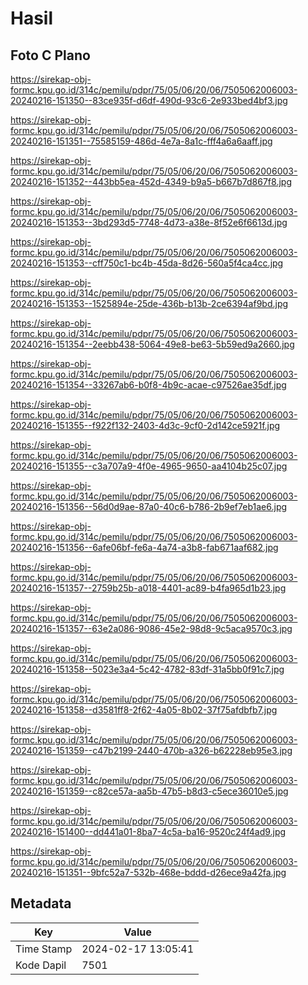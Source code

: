 # Hasil

## Foto C Plano

https://sirekap-obj-formc.kpu.go.id/314c/pemilu/pdpr/75/05/06/20/06/7505062006003-20240216-151350--83ce935f-d6df-490d-93c6-2e933bed4bf3.jpg

https://sirekap-obj-formc.kpu.go.id/314c/pemilu/pdpr/75/05/06/20/06/7505062006003-20240216-151351--75585159-486d-4e7a-8a1c-fff4a6a6aaff.jpg

https://sirekap-obj-formc.kpu.go.id/314c/pemilu/pdpr/75/05/06/20/06/7505062006003-20240216-151352--443bb5ea-452d-4349-b9a5-b667b7d867f8.jpg

https://sirekap-obj-formc.kpu.go.id/314c/pemilu/pdpr/75/05/06/20/06/7505062006003-20240216-151353--3bd293d5-7748-4d73-a38e-8f52e6f6613d.jpg

https://sirekap-obj-formc.kpu.go.id/314c/pemilu/pdpr/75/05/06/20/06/7505062006003-20240216-151353--cff750c1-bc4b-45da-8d26-560a5f4ca4cc.jpg

https://sirekap-obj-formc.kpu.go.id/314c/pemilu/pdpr/75/05/06/20/06/7505062006003-20240216-151353--1525894e-25de-436b-b13b-2ce6394af9bd.jpg

https://sirekap-obj-formc.kpu.go.id/314c/pemilu/pdpr/75/05/06/20/06/7505062006003-20240216-151354--2eebb438-5064-49e8-be63-5b59ed9a2660.jpg

https://sirekap-obj-formc.kpu.go.id/314c/pemilu/pdpr/75/05/06/20/06/7505062006003-20240216-151354--33267ab6-b0f8-4b9c-acae-c97526ae35df.jpg

https://sirekap-obj-formc.kpu.go.id/314c/pemilu/pdpr/75/05/06/20/06/7505062006003-20240216-151355--f922f132-2403-4d3c-9cf0-2d142ce5921f.jpg

https://sirekap-obj-formc.kpu.go.id/314c/pemilu/pdpr/75/05/06/20/06/7505062006003-20240216-151355--c3a707a9-4f0e-4965-9650-aa4104b25c07.jpg

https://sirekap-obj-formc.kpu.go.id/314c/pemilu/pdpr/75/05/06/20/06/7505062006003-20240216-151356--56d0d9ae-87a0-40c6-b786-2b9ef7eb1ae6.jpg

https://sirekap-obj-formc.kpu.go.id/314c/pemilu/pdpr/75/05/06/20/06/7505062006003-20240216-151356--6afe06bf-fe6a-4a74-a3b8-fab671aaf682.jpg

https://sirekap-obj-formc.kpu.go.id/314c/pemilu/pdpr/75/05/06/20/06/7505062006003-20240216-151357--2759b25b-a018-4401-ac89-b4fa965d1b23.jpg

https://sirekap-obj-formc.kpu.go.id/314c/pemilu/pdpr/75/05/06/20/06/7505062006003-20240216-151357--63e2a086-9086-45e2-98d8-9c5aca9570c3.jpg

https://sirekap-obj-formc.kpu.go.id/314c/pemilu/pdpr/75/05/06/20/06/7505062006003-20240216-151358--5023e3a4-5c42-4782-83df-31a5bb0f91c7.jpg

https://sirekap-obj-formc.kpu.go.id/314c/pemilu/pdpr/75/05/06/20/06/7505062006003-20240216-151358--d3581ff8-2f62-4a05-8b02-37f75afdbfb7.jpg

https://sirekap-obj-formc.kpu.go.id/314c/pemilu/pdpr/75/05/06/20/06/7505062006003-20240216-151359--c47b2199-2440-470b-a326-b62228eb95e3.jpg

https://sirekap-obj-formc.kpu.go.id/314c/pemilu/pdpr/75/05/06/20/06/7505062006003-20240216-151359--c82ce57a-aa5b-47b5-b8d3-c5ece36010e5.jpg

https://sirekap-obj-formc.kpu.go.id/314c/pemilu/pdpr/75/05/06/20/06/7505062006003-20240216-151400--dd441a01-8ba7-4c5a-ba16-9520c24f4ad9.jpg

https://sirekap-obj-formc.kpu.go.id/314c/pemilu/pdpr/75/05/06/20/06/7505062006003-20240216-151351--9bfc52a7-532b-468e-bddd-d26ece9a42fa.jpg


## Metadata

| Key        | Value               |
| ---------- | ------------------- |
| Time Stamp | 2024-02-17 13:05:41 |
| Kode Dapil | 7501                |



